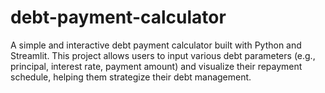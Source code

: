 # debt-payment-calculator
 A simple and interactive debt payment calculator built with Python and Streamlit. This project allows users to input various debt parameters (e.g., principal, interest rate, payment amount) and visualize their repayment schedule, helping them strategize their debt management.
